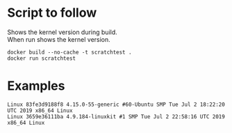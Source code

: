 # Script to follow
Shows the kernel version during build.   
When run shows the kernel version. 

```
docker build --no-cache -t scratchtest .
docker run scratchtest
```

# Examples

```
Linux 83fe3d9188f8 4.15.0-55-generic #60-Ubuntu SMP Tue Jul 2 18:22:20 UTC 2019 x86_64 Linux
Linux 3659e36111ba 4.9.184-linuxkit #1 SMP Tue Jul 2 22:58:16 UTC 2019 x86_64 Linux
```